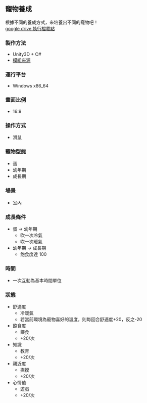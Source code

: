 ## 寵物養成
根據不同的養成方式，來培養出不同的寵物吧！  
[google drive 執行檔載點](https://drive.google.com/drive/folders/1Kd-pRcOUZjqUnCbtszohGquqUogkmqNt?usp=sharing)
### 製作方法
- Unity3D + C#
- [模組來源](https://sketchfab.com/)
### 運行平台
- Windows x86_64
### 畫面比例
- 16:9
### 操作方式
- 滑鼠
### 寵物型態
- 蛋
- 幼年期
- 成長期
### 場景
- 室內
### 成長條件
- 蛋 -> 幼年期
    - 吹一次冷氣
    - 吹一次暖氣
- 幼年期 -> 成長期
    - 飽食度達 100
### 時間
- 一次互動為基本時間單位
### 狀態
- 舒適度
    - 冷暖氣
    - 若當前環境為寵物喜好的溫度，則每回合舒適度+20，反之-20
- 飽食度
    - 餵食
    - +20/次
- 知識
    - 教育
    - +20/次
- 親近度
    - 撫摸
    - +20/次
- 心情值
    - 遊戲
    - +20/次